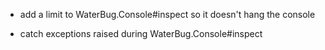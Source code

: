   * add a limit to WaterBug.Console#inspect so it doesn't hang the console

  * catch exceptions raised during WaterBug.Console#inspect
